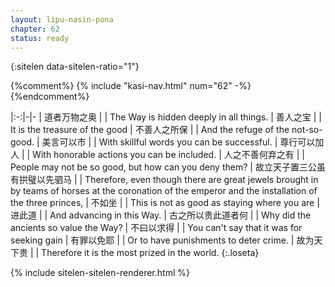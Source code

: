 ```yaml
---
layout: lipu-nasin-pona
chapter: 62
status: ready
---
```


{:sitelen data-sitelen-ratio="1"}

{%comment%}
{% include "kasi-nav.html" num="62" -%}
{%endcomment%}

|:-:|-|-
| 道者万物之奥           |  | The Way is hidden deeply in all things.
| 善人之宝               |  | It is the treasure of the good
| 不善人之所保           |  | And the refuge of the not-so-good.
| 美言可以市             |  | With skillful words you can be successful.
| 尊行可以加人           |  | With honorable actions you can be included.
| 人之不善<wbr/>何弃之有 |  | People may not be so good, but how can you deny them?
| 故立天子<wbr/>置三公<wbr/>虽有拱璧以先驷马 |  | Therefore, even though there are great jewels brought in by teams of horses at the coronation of the emperor and the installation of the three princes,
| 不如坐                 |  | This is not as good as staying where you are
| 进此道                 |  | And advancing in this Way.
| 古之所以贵此道者何     |  | Why did the ancients so value the Way?
| 不曰<wbr/>以求得       |  | You can't say that it was for seeking gain
| 有罪以免耶             |  | Or to have punishments to deter crime.
| 故为天下贵             |  | Therefore it is the most prized in the world.
{:.loseta}

{% include sitelen-sitelen-renderer.html %}
